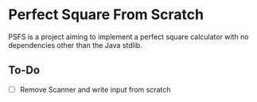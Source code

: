 # Perfect Square From Scratch
PSFS is a project aiming to implement a perfect square calculator with no dependencies other than the Java stdlib.
## To-Do
- [ ] Remove Scanner and write input from scratch
